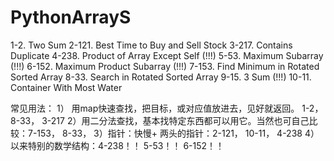 # PythonArrayS

  1-2. Two Sum
  2-121. Best Time to Buy and Sell Stock
  3-217. Contains Duplicate
  4-238. Product of Array Except Self (!!!)
  5-53. Maximum Subarray (!!!)
  6-152. Maximum Product Subarray (!!!)
  7-153. Find Minimum in Rotated Sorted Array
  8-33. Search in Rotated Sorted Array
  9-15. 3 Sum (!!!)
  10-11. Container With Most Water


常见用法：
1） 用map快速查找，把目标，或对应值放进去，见好就返回。 1-2， 8-33， 3-217
2）用二分法查找，基本找特定东西都可以用它。当然也可自己比较：7-153， 8-33，
3）指针：快慢+ 两头的指针：2-121， 10-11， 4-238
4）以来特别的数学结构：4-238！！ 5-53！！ 6-152！！
